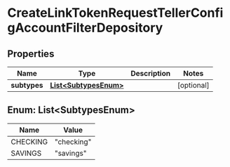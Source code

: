 

# CreateLinkTokenRequestTellerConfigAccountFilterDepository


## Properties

| Name | Type | Description | Notes |
|------------ | ------------- | ------------- | -------------|
|**subtypes** | [**List&lt;SubtypesEnum&gt;**](#List&lt;SubtypesEnum&gt;) |  |  [optional] |



## Enum: List&lt;SubtypesEnum&gt;

| Name | Value |
|---- | -----|
| CHECKING | &quot;checking&quot; |
| SAVINGS | &quot;savings&quot; |



